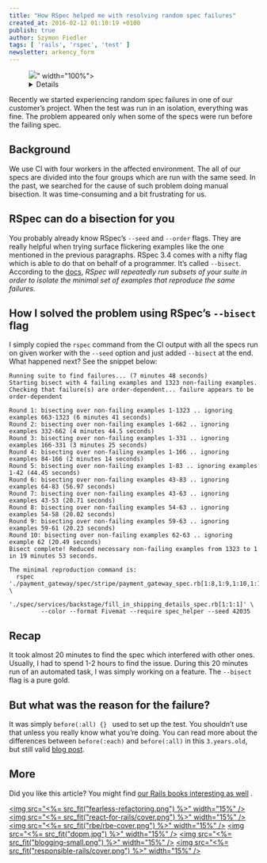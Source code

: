 ```yaml
---
title: "How RSpec helped me with resolving random spec failures"
created_at: 2016-02-12 01:10:19 +0100
publish: true
author: Szymon Fiedler
tags: [ 'rails', 'rspec', 'test' ]
newsletter: arkency_form
---
```


<p>
  <figure>
    <img src="<%= src_fit("how-rspec-helped-me-with-resolving-randoms-spec-failures/header.jpg") %>" width="100%">
    <details>
      <a href="https://flic.kr/p/dZEH5s">Photo</a> available thanks to the courtesy of
      <a href="https://www.flickr.com/photos/mkoneeye/">Robert Kash</a>.
      <a href="https://creativecommons.org/licenses/by/2.0/">CC BY 2.0</a>
    </details>
  </figure>
</p>

Recently we started experiencing random spec failures in one of our customer’s project. When the test was run in an isolation, everything was fine. The problem appeared only when some of the specs were run before the failing spec.

<!-- more -->

## Background
We use CI with four workers in the affected environment. The all of our specs are divided into the four groups which are run with the same seed. In the past, we searched for the cause of such problem doing manual bisection. It was time-consuming and a bit frustrating for us.

## RSpec can do a bisection for you
You probably already know RSpec’s `--seed` and `--order` flags. They are really helpful when trying surface flickering examples like the one mentioned in the previous paragraphs.
RSpec 3.4 comes with a nifty flag which is able to do that on behalf of a programmer. It’s called `--bisect`. According to the [docs](https://relishapp.com/rspec/rspec-core/docs/command-line/bisect), _RSpec will repeatedly run subsets of your suite in order to isolate the minimal set of examples that reproduce the same failures._

## How I solved the problem using RSpec’s `--bisect` flag
I simply copied the `rspec` command from the CI output with all the specs run on given worker with the `--seed` option and just added `--bisect` at the end. What happened next? See the snippet below:

    Running suite to find failures... (7 minutes 48 seconds)
    Starting bisect with 4 failing examples and 1323 non-failing examples.
    Checking that failure(s) are order-dependent... failure appears to be order-dependent

    Round 1: bisecting over non-failing examples 1-1323 .. ignoring examples 663-1323 (6 minutes 41 seconds)
    Round 2: bisecting over non-failing examples 1-662 .. ignoring examples 332-662 (4 minutes 44.5 seconds)
    Round 3: bisecting over non-failing examples 1-331 .. ignoring examples 166-331 (3 minutes 25 seconds)
    Round 4: bisecting over non-failing examples 1-166 .. ignoring examples 84-166 (2 minutes 14 seconds)
    Round 5: bisecting over non-failing examples 1-83 .. ignoring examples 1-42 (44.45 seconds)
    Round 6: bisecting over non-failing examples 43-83 .. ignoring examples 64-83 (56.97 seconds)
    Round 7: bisecting over non-failing examples 43-63 .. ignoring examples 43-53 (20.71 seconds)
    Round 8: bisecting over non-failing examples 54-63 .. ignoring examples 54-58 (20.02 seconds)
    Round 9: bisecting over non-failing examples 59-63 .. ignoring examples 59-61 (20.23 seconds)
    Round 10: bisecting over non-failing examples 62-63 .. ignoring example 62 (20.49 seconds)
    Bisect complete! Reduced necessary non-failing examples from 1323 to 1 in 19 minutes 53 seconds.

    The minimal reproduction command is:
      rspec './payment_gateway/spec/stripe/payment_gateway_spec.rb[1:8,1:9,1:10,1:11]' \
            './spec/services/backstage/fill_in_shipping_details_spec.rb[1:1:1]' \
             --color --format Fivemat --require spec_helper --seed 42035

## Recap
It took almost 20 minutes to find the spec which interfered with other ones. Usually, I had to spend 1-2 hours to find the issue. During this 20 minutes run of an automated task, I was simply working on a feature. The `--bisect` flag is a pure gold.

## But what was the reason for the failure?
It was simply `before(:all) {} ` used to set up the test. You shouldn’t use that unless you really know what you’re doing. You can read more about the differences between `before(:each)` and `before(:all)` in this `3.years.old`, but still valid [blog post](http://makandracards.com/makandra/11507-using-before-all-in-rspec-will-cause-you-lots-of-trouble-unless-you-know-what-you-are-doing).

## More

Did you like this article? You might find [our Rails books interesting as well](/products) .

<a href="http://rails-refactoring.com"><img src="<%= src_fit("fearless-refactoring.png") %>" width="15%" /></a>
<a href="/rails-react"><img src="<%= src_fit("react-for-rails/cover.png") %>" width="15%" /></a>
<a href="http://reactkungfu.com/react-by-example/"><img src="<%= src_fit("rbe/rbe-cover.png") %>" width="15%" /></a>
<a href="/async-remote/"><img src="<%= src_fit("dopm.jpg") %>" width="15%" /></a>
<a href="https://arkency.dpdcart.com"><img src="<%= src_fit("blogging-small.png") %>" width="15%" /></a>
<a href="/responsible-rails"><img src="<%= src_fit("responsible-rails/cover.png") %>" width="15%" /></a>
